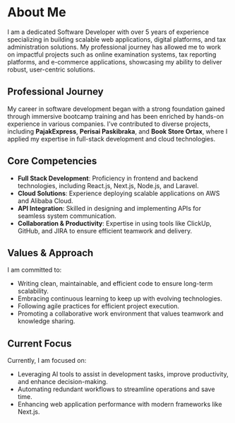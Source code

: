 # About Me  

I am a dedicated Software Developer with over 5 years of experience specializing in building scalable web applications, digital platforms, and tax administration solutions. My professional journey has allowed me to work on impactful projects such as online examination systems, tax reporting platforms, and e-commerce applications, showcasing my ability to deliver robust, user-centric solutions.  

## Professional Journey  

My career in software development began with a strong foundation gained through immersive bootcamp training and has been enriched by hands-on experience in various companies. I’ve contributed to diverse projects, including **PajakExpress**, **Perisai Paskibraka**, and **Book Store Ortax**, where I applied my expertise in full-stack development and cloud technologies.  

## Core Competencies  

- **Full Stack Development**: Proficiency in frontend and backend technologies, including React.js, Next.js, Node.js, and Laravel.  
- **Cloud Solutions**: Experience deploying scalable applications on AWS and Alibaba Cloud.  
- **API Integration**: Skilled in designing and implementing APIs for seamless system communication.  
- **Collaboration & Productivity**: Expertise in using tools like ClickUp, GitHub, and JIRA to ensure efficient teamwork and delivery.  

## Values & Approach  

I am committed to:  
- Writing clean, maintainable, and efficient code to ensure long-term scalability.  
- Embracing continuous learning to keep up with evolving technologies.  
- Following agile practices for efficient project execution.  
- Promoting a collaborative work environment that values teamwork and knowledge sharing.  

## Current Focus  

Currently, I am focused on:  
- Leveraging AI tools to assist in development tasks, improve productivity, and enhance decision-making.  
- Automating redundant workflows to streamline operations and save time.  
- Enhancing web application performance with modern frameworks like Next.js.  
